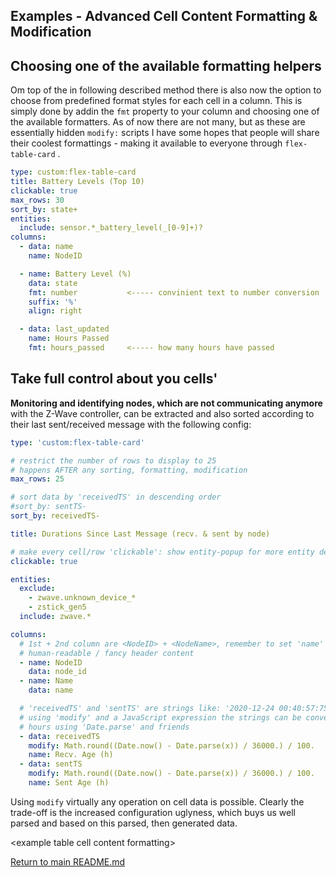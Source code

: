 ## Examples - Advanced Cell Content Formatting & Modification

## Choosing one of the available formatting helpers

Om top of the in following described method there is also now the option
to choose from predefined format styles for each cell in a column. This
is simply done by addin the `fmt` property to your column and choosing 
one of the available formatters. As of now there are not many, but as
these are essentially hidden `modify:` scripts I have some hopes that people
will share their coolest formattings - making it available to everyone
through `flex-table-card` .

``` yaml
type: custom:flex-table-card
title: Battery Levels (Top 10)
clickable: true
max_rows: 30
sort_by: state+
entities:
  include: sensor.*_battery_level(_[0-9]+)?
columns:
  - data: name
    name: NodeID

  - name: Battery Level (%)
    data: state
    fmt: number           <----- convinient text to number conversion
    suffix: '%'
    align: right

  - data: last_updated
    name: Hours Passed
    fmt: hours_passed     <----- how many hours have passed
```


## Take full control about you cells'

**Monitoring and identifying nodes, which are not communicating anymore** with
the Z-Wave controller, can be extracted and also sorted according to their last
sent/received message with the following config:

``` yaml
type: 'custom:flex-table-card'

# restrict the number of rows to display to 25 
# happens AFTER any sorting, formatting, modification
max_rows: 25

# sort data by 'receivedTS' in descending order
#sort_by: sentTS-
sort_by: receivedTS-

title: Durations Since Last Message (recv. & sent by node)

# make every cell/row 'clickable': show entity-popup for more entity details
clickable: true   

entities:
  exclude:
    - zwave.unknown_device_*
    - zstick_gen5
  include: zwave.*

columns:
  # 1st + 2nd column are <NodeID> + <NodeName>, remember to set 'name' for a 
  # human-readable / fancy header content
  - name: NodeID
  	data: node_id
  - name: Name
    data: name

  # 'receivedTS' and 'sentTS' are strings like: '2020-12-24 00:40:57:758'
  # using 'modify' and a JavaScript expression the strings can be converted to
  # hours using 'Date.parse' and friends
  - data: receivedTS
    modify: Math.round((Date.now() - Date.parse(x)) / 36000.) / 100.
    name: Recv. Age (h)
  - data: sentTS
    modify: Math.round((Date.now() - Date.parse(x)) / 36000.) / 100.
    name: Sent Age (h)
```

Using `modify` virtually any operation on cell data is possible. Clearly the
trade-off is the increased configuration uglyness, which buys us well 
parsed and based on this parsed, then generated data.

\<example table cell content formatting\>

[Return to main README.md](../README.md)
